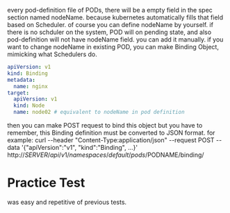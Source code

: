every pod-definition file of PODs, there will be a empty field in the spec section named nodeName. because kubernetes automatically fills that field based on Scheduler.
of course you can define nodeName by yourself. if there is no schduler on the system, POD will on pending state, and also pod-definition will not have nodeName field. you can add it manually.
if you want to change nodeName in existing POD, you can make Binding Object, mimicking what Schedulers do.
```YAML
apiVersion: v1
kind: Binding
metadata:
  name: nginx
target:
  apiVersion: v1
  kind: Node
  name: node02 # equivalent to nodeName in pod definition
```
then you can make POST request to bind this object but you have to remember, this Binding definition must be converted to JSON format.
for example: curl --header "Content-Type:application/json" --request POST --data '{"apiVersion":"v1", "kind":"Binding", ...}' http://$SERVER/api/v1/namespaces/default/pods/$PODNAME/binding/

# Practice Test
was easy and repetitive of previous tests.
